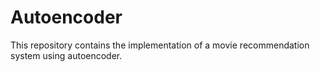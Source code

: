 # Autoencoder
This repository contains the implementation of a movie recommendation system using autoencoder.
